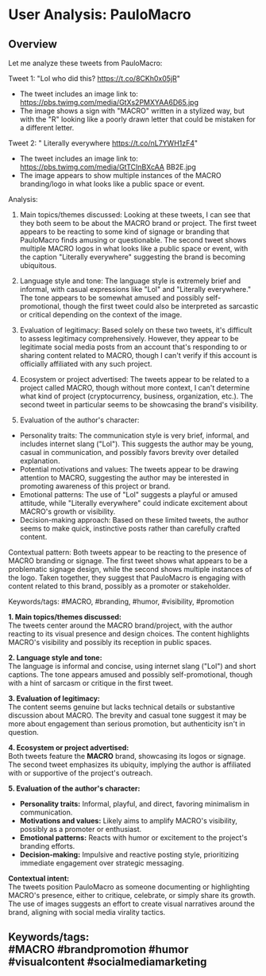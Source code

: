 # User Analysis: PauloMacro

## Overview

<think>
Let me analyze these tweets from PauloMacro:

Tweet 1:
"Lol who did this? https://t.co/8CKh0x05jR"
- The tweet includes an image link to: https://pbs.twimg.com/media/GtXs2PMXYAA6D65.jpg
- The image shows a sign with "MACRO" written in a stylized way, but with the "R" looking like a poorly drawn letter that could be mistaken for a different letter.

Tweet 2:
" Literally everywhere https://t.co/nL7YWH1zF4"
- The tweet includes an image link to: https://pbs.twimg.com/media/GtTCInBXcAA BB2E.jpg
- The image appears to show multiple instances of the MACRO branding/logo in what looks like a public space or event.

Analysis:

1. Main topics/themes discussed:
Looking at these tweets, I can see that they both seem to be about the MACRO brand or project. The first tweet appears to be reacting to some kind of signage or branding that PauloMacro finds amusing or questionable. The second tweet shows multiple MACRO logos in what looks like a public space or event, with the caption "Literally everywhere" suggesting the brand is becoming ubiquitous.

2. Language style and tone:
The language style is extremely brief and informal, with casual expressions like "Lol" and "Literally everywhere." The tone appears to be somewhat amused and possibly self-promotional, though the first tweet could also be interpreted as sarcastic or critical depending on the context of the image.

3. Evaluation of legitimacy:
Based solely on these two tweets, it's difficult to assess legitimacy comprehensively. However, they appear to be legitimate social media posts from an account that's responding to or sharing content related to MACRO, though I can't verify if this account is officially affiliated with any such project.

4. Ecosystem or project advertised:
The tweets appear to be related to a project called MACRO, though without more context, I can't determine what kind of project (cryptocurrency, business, organization, etc.). The second tweet in particular seems to be showcasing the brand's visibility.

5. Evaluation of the author's character:

- Personality traits: The communication style is very brief, informal, and includes internet slang ("Lol"). This suggests the author may be young, casual in communication, and possibly favors brevity over detailed explanation.
- Potential motivations and values: The tweets appear to be drawing attention to MACRO, suggesting the author may be interested in promoting awareness of this project or brand.
- Emotional patterns: The use of "Lol" suggests a playful or amused attitude, while "Literally everywhere" could indicate excitement about MACRO's growth or visibility.
- Decision-making approach: Based on these limited tweets, the author seems to make quick, instinctive posts rather than carefully crafted content.

Contextual pattern:
Both tweets appear to be reacting to the presence of MACRO branding or signage. The first tweet shows what appears to be a problematic signage design, while the second shows multiple instances of the logo. Taken together, they suggest that PauloMacro is engaging with content related to this brand, possibly as a promoter or stakeholder.

Keywords/tags:
#MACRO, #branding, #humor, #visibility, #promotion
</think>

**1. Main topics/themes discussed:**  
The tweets center around the MACRO brand/project, with the author reacting to its visual presence and design choices. The content highlights MACRO's visibility and possibly its reception in public spaces.

**2. Language style and tone:**  
The language is informal and concise, using internet slang ("Lol") and short captions. The tone appears amused and possibly self-promotional, though with a hint of sarcasm or critique in the first tweet.

**3. Evaluation of legitimacy:**  
The content seems genuine but lacks technical details or substantive discussion about MACRO. The brevity and casual tone suggest it may be more about engagement than serious promotion, but authenticity isn't in question.

**4. Ecosystem or project advertised:**  
Both tweets feature the **MACRO** brand, showcasing its logos or signage. The second tweet emphasizes its ubiquity, implying the author is affiliated with or supportive of the project's outreach.

**5. Evaluation of the author's character:**  
- **Personality traits:** Informal, playful, and direct, favoring minimalism in communication.  
- **Motivations and values:** Likely aims to amplify MACRO's visibility, possibly as a promoter or enthusiast.  
- **Emotional patterns:** Reacts with humor or excitement to the project's branding efforts.  
- **Decision-making:** Impulsive and reactive posting style, prioritizing immediate engagement over strategic messaging.  

**Contextual intent:**  
The tweets position PauloMacro as someone documenting or highlighting MACRO's presence, either to critique, celebrate, or simply share its growth. The use of images suggests an effort to create visual narratives around the brand, aligning with social media virality tactics.

**Keywords/tags:**  
#MACRO #brandpromotion #humor #visualcontent #socialmediamarketing
---
